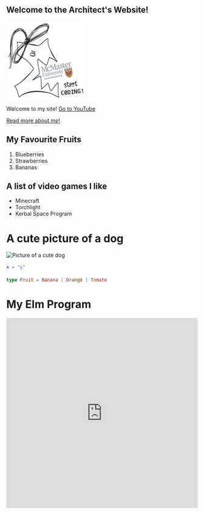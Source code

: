## Welcome to the Architect's Website!

![McMaster Start Coding Picture](Image%20Pasted%20at%202020-4-22%2017-38.png)

Welcome to my site! [Go to YouTube](https://youtube.com)

[Read more about *me*!](about)

## My Favourite Fruits
1. Blueberries
2. Strawberries
3. Bananas

## A list of video games I like

- Minecraft
- Torchlight
- Kerbal Space Program

# A cute picture of a dog

![Picture of a cute dog](https://www.guidedogs.org/wp-content/uploads/2018/01/Mobile.jpg)

```elm
x = "y"

type Fruit = Banana | Orange | Tomato
```

# My Elm Program

<iframe width="100%" height="500px" style="border:none;" src="https://macoutreach.rocks/share/82eadd06"></iframe>
